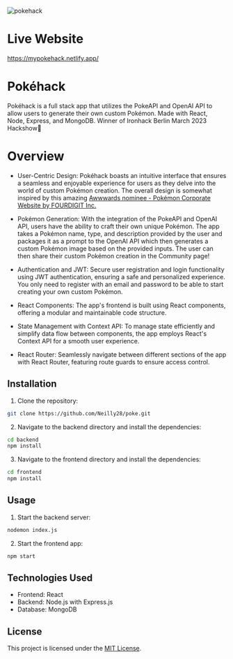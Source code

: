 ![pokehack](https://github.com/Neilly28/poke/assets/104105542/500cb8d5-619b-4928-a793-384147ffd6b0)

# Live Website

https://mypokehack.netlify.app/

# Pokéhack

Pokéhack is a full stack app that utilizes the PokeAPI and OpenAI API to allow users to generate their own custom Pokémon. Made with React, Node, Express, and MongoDB. Winner of Ironhack Berlin March 2023 Hackshow🥇

# Overview

- User-Centric Design: Pokéhack boasts an intuitive interface that ensures a seamless and enjoyable experience for users as they delve into the world of custom Pokémon creation. The overall design is somewhat inspired by this amazing [Awwwards nominee - Pokémon Corporate Website by FOURDIGIT Inc.](https://www.awwwards.com/sites/pokemon-corporate-website)

- Pokémon Generation: With the integration of the PokeAPI and OpenAI API, users have the ability to craft their own unique Pokémon. The app takes a Pokémon name, type, and description provided by the user and packages it as a prompt to the OpenAI API which then generates a custom Pokémon image based on the provided inputs. The user can then share their custom Pokémon creation in the Community page!

- Authentication and JWT: Secure user registration and login functionality using JWT authentication, ensuring a safe and personalized experience. You only need to register with an email and password to be able to start creating your own custom Pokémon.

 - React Components: The app's frontend is built using React components, offering a modular and maintainable code structure.

 - State Management with Context API: To manage state efficiently and simplify data flow between components, the app employs React's Context API for a smooth user experience.

- React Router: Seamlessly navigate between different sections of the app with React Router, featuring route guards to ensure access control.

## Installation

1. Clone the repository:

```bash
git clone https://github.com/Neilly28/poke.git
```

2. Navigate to the backend directory and install the dependencies:

```bash
cd backend
npm install
```

3. Navigate to the frontend directory and install the dependencies:

```bash
cd frontend
npm install
```

## Usage

1. Start the backend server:

```bash
nodemon index.js
```

2. Start the frontend app:

```bash
npm start
```

## Technologies Used

- Frontend: React
- Backend: Node.js with Express.js
- Database: MongoDB

## License

This project is licensed under the [MIT License](https://choosealicense.com/licenses/mit/).
